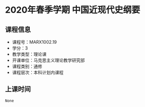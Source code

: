 # 2020年春季学期 中国近现代史纲要 






## 课程信息

- 课程号：MARX1002.19
- 学分：3
- 教学类型：理论课
- 开课单位：马克思主义理论教学研究部
- 课程类别：通修
- 课程层次：本科计划内课程

## 上课时间

```
None
```

